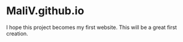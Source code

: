 # MaliV.github.io
I hope this project becomes my first website. This will be a great first creation.
